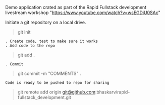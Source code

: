 Demo application crated as part of the Rapid Fullstack development livestream workshop
    "https://www.youtube.com/watch?v=wsEGDiU0SAc"
    
Initiate a git repository on a local drive.
>git init

    . Create code, test to make sure it works
    . Add code to the repo
> git add .
    
    . Commit
> git commit -m "COMMENTS" .
    
    Code is ready to be pushed to repo for sharing 
> git remote add origin git@github.com:bhaskarv/rapid-fullstack_development.git